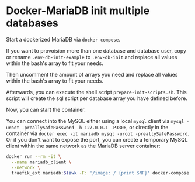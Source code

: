 # Docker-MariaDB init multiple databases

Start a dockerized MariaDB via `docker compose`.

If you want to provoision more than one database and database user, copy or rename `.env-db-init-example` to `.env-db-init` and replace all values within the bash's array to fit your needs.

Then uncomment the amount of arrays you need and replace all values within the bash's array to fit your needs.

Afterwards, you can execute the shell script `prepare-init-scripts.sh`. This script will create the sql script per database array you have defined before.

Now, you can start the container.

You can connect into the MySQL either using a local `mysql` client via `mysql -uroot -preallySafePassword -h 127.0.0.1 -P3306`, or directly in the container via `docker exec -it mariadb mysql -uroot -preallySafePassword`. Or if you don't want to expose the port, you can create a temporary MySQL client within the same network as the MariaDB server container:
```sh
docker run --rm -it \
  --name mariadb_client \
  --network \
  traefik_ext mariadb:$(awk -F: '/image: / {print $NF}' docker-compose.yml) mysql -h mariadb -u root -p$(awk -F= '/MARIADB_ROOT_PASSWORD/ {print $NF}' .env)
```

